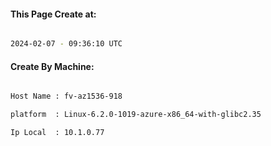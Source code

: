 
   
#### This Page Create at:

```bash

2024-02-07 - 09:36:10 UTC

```

#### Create By Machine:

```bash

Host Name : fv-az1536-918

platform  : Linux-6.2.0-1019-azure-x86_64-with-glibc2.35

Ip Local  : 10.1.0.77

```

